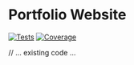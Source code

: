 # Portfolio Website

[![Tests](https://github.com/jaclynpham/the-portfolio/actions/workflows/test.yml/badge.svg)](https://github.com/jaclynpham/the-portfolio/actions/workflows/test.yml)
[![Coverage](https://img.shields.io/badge/coverage-report-blue)](https://github.com/jaclynpham/the-portfolio/actions/workflows/test.yml)

// ... existing code ... 